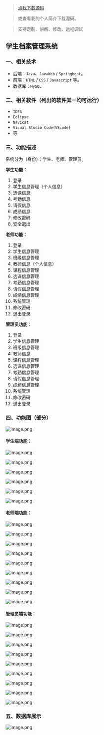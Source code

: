 > [点我下载源码](https://www.notmaker.com/detail/00c305229f9e4e22a5e6be62aa16ee33/ghp20250321) 


> 或查看我的个人简介下载源码。

> 支持定制、讲解、修改、远程调试


## 学生档案管理系统

### 一、相关技术
- 后端：`Java`、`JavaWeb` / `Springboot`。
- 前端：`HTML` / `CSS` / `Javascript` 等。
- 数据库：`MySQL`

### 二、相关软件（列出的软件其一均可运行）
- `IDEA`
- `Eclipse`
- `Navicat`
- `Visual Studio Code(VScode)`
- 等

### 三、功能描述
系统分为（身份）：学生、老师、管理员。

**学生功能：**
1. 登录
2. 学生信息管理（个人信息）
3. 选课信息
4. 考勤信息
5. 请假信息
6. 成绩信息
7. 修改密码
8. 安全退出

**老师功能：**
1. 登录
2. 学生信息管理
3. 班级信息管理
4. 教师信息（个人信息）
5. 课程信息管理
6. 选课信息管理
7. 考勤信息管理
8. 请假信息管理
9. 成绩信息管理
10. 系统管理
11. 修改密码
12. 退出登录

**管理员功能：**
1. 登录
2. 学生信息管理
3. 班级信息管理
4. 教师信息
5. 课程信息管理
6. 选课信息管理
7. 考勤信息管理
8. 请假信息管理
9. 成绩信息管理
10. 系统管理
11. 修改密码
12. 退出登录



### 四、功能图（部分）
![image.png](https://store.ptcc9.top/notmaker/user_upload/ba15bc64d0b24c178659372c9c4386bd/2024-02-24%2016:24:22_image.png)

#### 学生端功能：
![image.png](https://store.ptcc9.top/notmaker/user_upload/ba15bc64d0b24c178659372c9c4386bd/2024-02-24%2016:25:16_image.png)

![image.png](https://store.ptcc9.top/notmaker/user_upload/ba15bc64d0b24c178659372c9c4386bd/2024-02-24%2016:25:28_image.png)

![image.png](https://store.ptcc9.top/notmaker/user_upload/ba15bc64d0b24c178659372c9c4386bd/2024-02-24%2016:26:15_image.png)

![image.png](https://store.ptcc9.top/notmaker/user_upload/ba15bc64d0b24c178659372c9c4386bd/2024-02-24%2016:25:38_image.png)

![image.png](https://store.ptcc9.top/notmaker/user_upload/ba15bc64d0b24c178659372c9c4386bd/2024-02-24%2016:25:50_image.png)

![image.png](https://store.ptcc9.top/notmaker/user_upload/ba15bc64d0b24c178659372c9c4386bd/2024-02-24%2016:26:04_image.png)

#### 老师端功能：
![image.png](https://store.ptcc9.top/notmaker/user_upload/ba15bc64d0b24c178659372c9c4386bd/2024-02-24%2016:26:44_image.png)

![image.png](https://store.ptcc9.top/notmaker/user_upload/ba15bc64d0b24c178659372c9c4386bd/2024-02-24%2016:26:56_image.png)

![image.png](https://store.ptcc9.top/notmaker/user_upload/ba15bc64d0b24c178659372c9c4386bd/2024-02-24%2016:27:10_image.png)

![image.png](https://store.ptcc9.top/notmaker/user_upload/ba15bc64d0b24c178659372c9c4386bd/2024-02-24%2016:27:22_image.png)

![image.png](https://store.ptcc9.top/notmaker/user_upload/ba15bc64d0b24c178659372c9c4386bd/2024-02-24%2016:27:34_image.png)

![image.png](https://store.ptcc9.top/notmaker/user_upload/ba15bc64d0b24c178659372c9c4386bd/2024-02-24%2016:29:02_image.png)

![image.png](https://store.ptcc9.top/notmaker/user_upload/ba15bc64d0b24c178659372c9c4386bd/2024-02-24%2016:29:20_image.png)

![image.png](https://store.ptcc9.top/notmaker/user_upload/ba15bc64d0b24c178659372c9c4386bd/2024-02-24%2016:29:33_image.png)

![image.png](https://store.ptcc9.top/notmaker/user_upload/ba15bc64d0b24c178659372c9c4386bd/2024-02-24%2016:29:45_image.png)

#### 管理员端功能：
![image.png](https://store.ptcc9.top/notmaker/user_upload/ba15bc64d0b24c178659372c9c4386bd/2024-02-24%2016:30:08_image.png)

![image.png](https://store.ptcc9.top/notmaker/user_upload/ba15bc64d0b24c178659372c9c4386bd/2024-02-24%2016:30:16_image.png)

![image.png](https://store.ptcc9.top/notmaker/user_upload/ba15bc64d0b24c178659372c9c4386bd/2024-02-24%2016:30:27_image.png)

![image.png](https://store.ptcc9.top/notmaker/user_upload/ba15bc64d0b24c178659372c9c4386bd/2024-02-24%2016:30:37_image.png)

![image.png](https://store.ptcc9.top/notmaker/user_upload/ba15bc64d0b24c178659372c9c4386bd/2024-02-24%2016:30:51_image.png)

![image.png](https://store.ptcc9.top/notmaker/user_upload/ba15bc64d0b24c178659372c9c4386bd/2024-02-24%2016:31:01_image.png)

![image.png](https://store.ptcc9.top/notmaker/user_upload/ba15bc64d0b24c178659372c9c4386bd/2024-02-24%2016:31:14_image.png)

![image.png](https://store.ptcc9.top/notmaker/user_upload/ba15bc64d0b24c178659372c9c4386bd/2024-02-24%2016:31:38_image.png)

![image.png](https://store.ptcc9.top/notmaker/user_upload/ba15bc64d0b24c178659372c9c4386bd/2024-02-24%2016:31:50_image.png)
### 五、数据库展示
![image.png](https://store.ptcc9.top/notmaker/user_upload/ba15bc64d0b24c178659372c9c4386bd/2024-02-24%2016:31:59_image.png)

